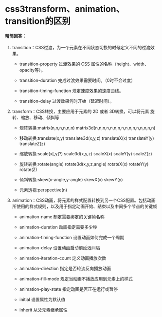 # css3transform、animation、transition的区别

#### 精简回答：

1. transition：CSS过渡，为一个元素在不同状态切换的时候定义不同的过渡效果。

    - transition-property 过渡效果的 CSS 属性的名称（height、width、opacity等）。
    
    - transition-duration 完成过渡效果需要时间。（0时不会过度）
    
    - transition-timing-function 规定速度效果的速度曲线。
    
    - transition-delay 过渡效果何时开始（延迟时间）。

2. transform：CSS转换，主要应用于元素的 2D 或者 3D转换，可以将元素 旋转、缩放、移动、倾斜等

    -  矩阵转换:matrix(n,n,n,n,n,n) matrix3d(n,n,n,n,n,n,n,n,n,n,n,n,n,n,n,n)
    
    -  移动转换:translate(x,y) translate3d(x,y,z) translateX(x) translateY(y) translateZ(z)
    
    -  缩放转换:scale(x[,y]?) scale3d(x,y,z) scaleX(x) scaleY(y) scaleZ(z)
    
    -  旋转转换:rotate(angle) rotate3d(x,y,z,angle) rotateX(x) rotateY(y) rotate(Z)
    
    -  倾斜转换:skew(x-angle,y-angle) skewX(x) skewY(y)
    
    -  元素透视:perspective(n)

3. animation：CSS动画，将元素的样式配置转换到另一个CSS配置。包括动画所使用的样式规则，以及用于指定动画开始、结束以及中间多个节点的关键帧

    -  animation-name 制定需要绑定的关键帧名称
    
    -  animation-duration 动画指定需要多少秒
    
    -  animation-timing-function 设置动画如何完成一个周期
    
    -  animation-delay 设置动画启动前延迟间隔
    
    -  animation-iteration-count  定义动画播放次数
    
    -  animation-direction 指定是否轮流反向播放动画
    
    -  animation-fill-mode 规定当动画不播放应用到元素上的样式
    
    -  animation-play-state 指定动画是否正在运行或暂停
    
    -  initial 设置属性为默认值
    
    -  inherit 从父元素继承属性
    
    
